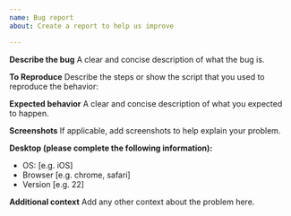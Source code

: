 ```yaml
---
name: Bug report
about: Create a report to help us improve

---
```


**Describe the bug**
A clear and concise description of what the bug is.

**To Reproduce**
Describe the steps or show the script that you used to reproduce the behavior:

**Expected behavior**
A clear and concise description of what you expected to happen.

**Screenshots**
If applicable, add screenshots to help explain your problem.

**Desktop (please complete the following information):**
 - OS: [e.g. iOS]
 - Browser [e.g. chrome, safari]
 - Version [e.g. 22]

**Additional context**
Add any other context about the problem here.
